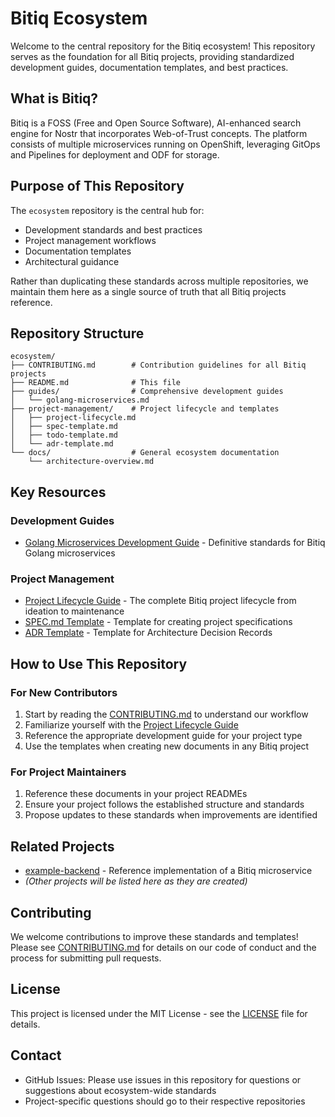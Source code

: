 # Bitiq Ecosystem

Welcome to the central repository for the Bitiq ecosystem! This repository serves as the foundation for all Bitiq projects, providing standardized development guides, documentation templates, and best practices.

## What is Bitiq?

Bitiq is a FOSS (Free and Open Source Software), AI-enhanced search engine for Nostr that incorporates Web-of-Trust concepts. The platform consists of multiple microservices running on OpenShift, leveraging GitOps and Pipelines for deployment and ODF for storage.

## Purpose of This Repository

The `ecosystem` repository is the central hub for:

- Development standards and best practices
- Project management workflows
- Documentation templates
- Architectural guidance

Rather than duplicating these standards across multiple repositories, we maintain them here as a single source of truth that all Bitiq projects reference.

## Repository Structure

```
ecosystem/
├── CONTRIBUTING.md        # Contribution guidelines for all Bitiq projects
├── README.md              # This file
├── guides/                # Comprehensive development guides
│   └── golang-microservices.md 
├── project-management/    # Project lifecycle and templates
│   ├── project-lifecycle.md
│   ├── spec-template.md
│   ├── todo-template.md
│   └── adr-template.md
└── docs/                  # General ecosystem documentation
    └── architecture-overview.md
```

## Key Resources

### Development Guides

- [Golang Microservices Development Guide](guides/golang-microservices.md) - Definitive standards for Bitiq Golang microservices

### Project Management

- [Project Lifecycle Guide](project-management/project-lifecycle.md) - The complete Bitiq project lifecycle from ideation to maintenance
- [SPEC.md Template](project-management/spec-template.md) - Template for creating project specifications
- [ADR Template](project-management/adr-template.md) - Template for Architecture Decision Records

## How to Use This Repository

### For New Contributors

1. Start by reading the [CONTRIBUTING.md](CONTRIBUTING.md) to understand our workflow
2. Familiarize yourself with the [Project Lifecycle Guide](project-management/project-lifecycle.md)
3. Reference the appropriate development guide for your project type
4. Use the templates when creating new documents in any Bitiq project

### For Project Maintainers

1. Reference these documents in your project READMEs
2. Ensure your project follows the established structure and standards
3. Propose updates to these standards when improvements are identified

## Related Projects

- [example-backend](https://github.com/paulcapestany/example-backend) - Reference implementation of a Bitiq microservice
- *(Other projects will be listed here as they are created)*

## Contributing

We welcome contributions to improve these standards and templates! Please see [CONTRIBUTING.md](CONTRIBUTING.md) for details on our code of conduct and the process for submitting pull requests.

## License

This project is licensed under the MIT License - see the [LICENSE](LICENSE) file for details.

## Contact

- GitHub Issues: Please use issues in this repository for questions or suggestions about ecosystem-wide standards
- Project-specific questions should go to their respective repositories